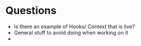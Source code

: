 # Questions

- Is there an example of Hooks/ Context that is live?
- General stuff to avoid doing when working on it
-